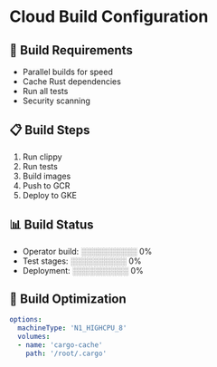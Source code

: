 # Cloud Build Configuration

## 🎯 Build Requirements
- Parallel builds for speed
- Cache Rust dependencies
- Run all tests
- Security scanning

## 📋 Build Steps
1. Run clippy
2. Run tests
3. Build images
4. Push to GCR
5. Deploy to GKE

## 📊 Build Status
- Operator build: ░░░░░░░░░░ 0%
- Test stages: ░░░░░░░░░░ 0%
- Deployment: ░░░░░░░░░░ 0%

## 🔧 Build Optimization
```yaml
options:
  machineType: 'N1_HIGHCPU_8'
  volumes:
  - name: 'cargo-cache'
    path: '/root/.cargo'
```